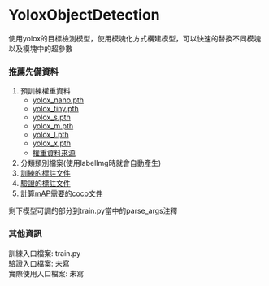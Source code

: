 # YoloxObjectDetection

使用yolox的目標檢測模型，使用模塊化方式構建模型，可以快速的替換不同模塊以及模塊中的超參數

### 推薦先備資料

1. 預訓練權重資料
   - [yolox_nano.pth](https://github.com/bubbliiiing/yolox-pytorch/releases/download/v1.0/yolox_nano.pth)
   - [yolox_tiny.pth](https://github.com/bubbliiiing/yolox-pytorch/releases/download/v1.0/yolox_tiny.pth)
   - [yolox_s.pth](https://github.com/bubbliiiing/yolox-pytorch/releases/download/v1.0/yolox_s.pth)
   - [yolox_m.pth](https://github.com/bubbliiiing/yolox-pytorch/releases/download/v1.0/yolox_m.pth)
   - [yolox_l.pth](https://github.com/bubbliiiing/yolox-pytorch/releases/download/v1.0/yolox_l.pth)
   - [yolox_x.pth](https://github.com/bubbliiiing/yolox-pytorch/releases/download/v1.0/yolox_x.pth)
   - [權重資料來源](https://github.com/bubbliiiing/yolox-pytorch/tree/bilibili)
2. 分類類別檔案(使用labelImg時就會自動產生)
3. [訓練的標註文件](https://github.com/chris901003/DeepLearning/blob/main/some_utils/labelImg2yolox.py)
4. [驗證的標註文件](https://github.com/chris901003/DeepLearning/blob/main/some_utils/labelImg2yolox.py)
5. [計算mAP需要的coco文件](https://github.com/chris901003/DeepLearning/blob/main/some_utils/labelImg2coco.py)

剩下模型可調的部分到train.py當中的parse_args注釋


### 其他資訊
訓練入口檔案: train.py\
驗證入口檔案: 未寫\
實際使用入口檔案: 未寫
